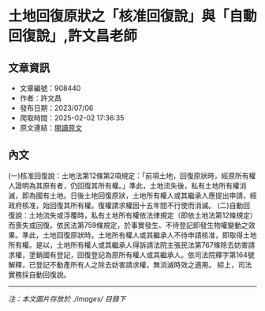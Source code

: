 # 土地回復原狀之「核准回復說」與「自動回復說」,許文昌老師

## 文章資訊
- 文章編號：908440
- 作者：許文昌
- 發布日期：2023/07/06
- 爬取時間：2025-02-02 17:36:35
- 原文連結：[閱讀原文](https://real-estate.get.com.tw/Columns/detail.aspx?no=908440)

## 內文
(一)核准回復說：土地法第12條第2項規定：「前項土地，回復原狀時，經原所有權人證明為其原有者，仍回復其所有權。」準此，土地流失後，私有土地所有權消滅，即為國有土地。日後土地回復原狀，土地所有權人或其繼承人應提出申請，經政府核准，始回復其所有權。復權請求權因十五年間不行使而消滅。
(二)自動回復說：土地流失或浮覆時，私有土地所有權依法律規定（即依土地法第12條規定）而喪失或回復。依民法第759條規定，於事實發生、不待登記即發生物權變動之效果。準此，土地回復原狀時，土地所有權人或其繼承人不待申請核准，即取得土地所有權。是以，土地所有權人或其繼承人得訴請法院主張民法第767條除去妨害請求權，塗銷國有登記，回復登記為原所有權人或其繼承人。依司法院釋字第164號解釋，已登記不動產所有人之除去妨害請求權，無消滅時效之適用。
綜上，司法實務採自動回復說。

---
*注：本文圖片存放於 ./images/ 目錄下*
